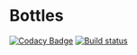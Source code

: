 # Bottles

[![Codacy Badge](https://api.codacy.com/project/badge/Grade/62dda11a9c8641b8a3eead31c5beaf8a)](https://www.codacy.com/app/dannevergame/Bottles?utm_source=github.com&amp;utm_medium=referral&amp;utm_content=ingenerkateam/Bottles&amp;utm_campaign=badger)
[![Build status](https://ci.appveyor.com/api/projects/status/5uocts4kky386adr)](https://ci.appveyor.com/project/NeverMine1732586/bottles)

